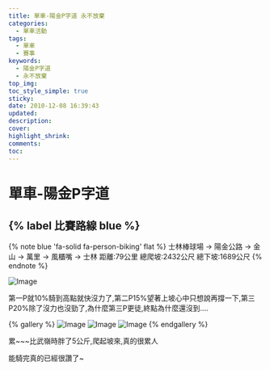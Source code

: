 ```yaml
---
title: 單車-陽金P字道 永不放棄
categories:
  - 單車活動
tags:
  - 單車
  - 賽事
keywords:
  - 陽金P字道
  - 永不放棄
top_img:
toc_style_simple: true
sticky: 
date: 2010-12-08 16:39:43
updated:
description:
cover:
highlight_shrink:
comments:
toc:
---
```


# 單車-陽金P字道

## {% label 比賽路線 blue %}

{% note blue 'fa-solid fa-person-biking' flat %}
士林棒球場 -> 陽金公路 -> 金山 -> 萬里 -> 風櫃嘴 -> 士林
距離:79公里
總爬坡:2432公尺
總下坡:1689公尺
{% endnote %}

![Image](https://i.imgur.com/EIQyNjk.png)

第一P就10%騎到高點就快沒力了,第二P15%望著上坡心中只想說再撐一下,第三P20%除了沒力也沒勁了,為什麼第三P更徒,終點為什麼還沒到....

{% gallery %}
![Image](https://i.imgur.com/gxI4diZ.png)
![Image](https://i.imgur.com/ASyXs0Z.png)
![Image](https://i.imgur.com/CtmNhS8.png)
{% endgallery %}

累~~~比武嶺時胖了5公斤,爬起坡來,真的很累人

能騎完真的已經很讚了~
